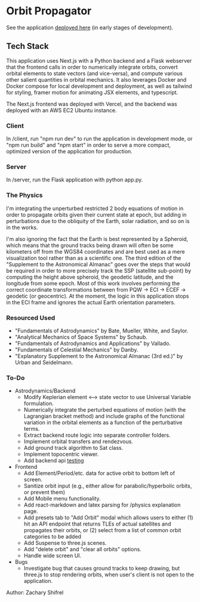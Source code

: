 # Orbit Propagator

See the application [deployed here](https://satellite-propagator.vercel.app/) (in early stages of development).

## Tech Stack

This application uses Next.js with a Python backend and a Flask webserver that the frontend calls in order to numerically integrate orbits, convert orbital elements to state vectors (and vice-versa), and compute various other salient quantities in orbital mechanics. It also leverages Docker and Docker compose for local development and deployment, as well as tailwind for styling, framer motion for animating JSX elements, and typescript.

The Next.js frontend was deployed with Vercel, and the backend was deployed with an AWS EC2 Ubuntu instance.

### Client

In /client, run "npm run dev" to run the application in development mode, or "npm run build" and "npm start" in order to serve a more compact, optimized version of the application for production.

### Server

In /server, run the Flask application with python app.py.

### The Physics

I'm integrating the unperturbed restricted 2 body equations of motion in order to propagate orbits given their current state at epoch, but adding in perturbations due to the obliquity of the Earth, solar radiation, and so on is in the works.

I'm also ignoring the fact that the Earth is best represented by a Spheroid, which means that the ground tracks being drawn will often be some kilometers off from the WGS84 coordinates and are best used as a mere visualization tool rather than as a scientific one. The third edition of the "Supplement to the Astronomical Almanac" goes over the steps that would be required in order to more precisely track the SSP (satellite sub-point) by computing the height above spheroid, the geodetic latitude, and the longitude from some epoch. Most of this work involves performing the correct coordinate transformations between from PQW -> ECI -> ECEF -> geodetic (or geocentric). At the moment, the logic in this application stops in the ECI frame and ignores the actual Earth orientation parameters.

### Resourced Used

- "Fundamentals of Astrodynamics" by Bate, Mueller, White, and Saylor.
- "Analytical Mechanics of Space Systems" by Schaub.
- "Fundamentals of Astrodynamics and Applications" by Vallado.
- "Fundamentals of Celestial Mechanics" by Danby.
- "Explanatory Supplement to the Astronomical Almanac (3rd ed.)" by Urban and Seidelmann.

### To-Do

- Astrodynamics/Backend
  - Modify Keplerian element <--> state vector to use Universal Variable formulation.
  - Numerically integrate the perturbed equations of motion (with the Lagrangian bracket method) and include graphs of the functional variation in the orbital elements as a function of the perturbative terms.
  - Extract backend route logic into separate controller folders.
  - Implement orbital transfers and rendezvous.
  - Add ground track algorithm to Sat class.
  - Implement topocentric viewer.
  - Add backend api [testing](https://flask.palletsprojects.com/en/3.0.x/testing/)
- Frontend
  - Add Element/Period/etc. data for active orbit to bottom left of screen.
  - Sanitize orbit input (e.g., either allow for parabolic/hyperbolic orbits, or prevent them)
  - Add Mobile menu functionality.
  - Add react-markdown and latex parsing for /physics explanation page.
  - Add presets tab to "Add Orbit" modal which allows users to either (1) hit an API endpoint that returns TLEs of actual satellites and propagates their orbits, or (2) select from a list of common orbit categories to be added
  - Add Suspense to three.js scenes.
  - Add "delete orbit" and "clear all orbits" options.
  - Handle wide screen UI.
- Bugs
  - Investigate bug that causes ground tracks to keep drawing, but three.js to stop rendering orbits, when user's client is not open to the application.

Author: Zachary Shifrel
